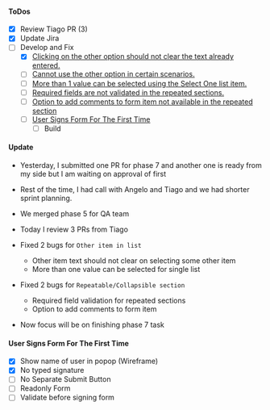 #### ToDos
- [x] Review Tiago PR (3)
- [x] Update Jira
- [ ] Develop and Fix
  - [x] [Clicking on the other option should not clear the text already entered.](https://www.pivotaltracker.com/story/show/163033257)
  - [ ] [Cannot use the other option in certain scenarios.](https://www.pivotaltracker.com/story/show/163032667)
  - [ ] [More than 1 value can be selected using the Select One list item.](https://www.pivotaltracker.com/story/show/163032558)
  - [ ] [Required fields are not validated in the repeated sections.](https://www.pivotaltracker.com/story/show/163039925)
  - [ ] [Option to add comments to form item not available in the repeated section](https://www.pivotaltracker.com/story/show/163039280)
  - [ ] [User Signs Form For The First Time](https://www.pivotaltracker.com/story/show/162653536)
    - [ ] Build

#### Update
- Yesterday, I submitted one PR for phase 7 and another one is ready from my side but I am waiting on approval of first
- Rest of the time, I had call with Angelo and Tiago and we had shorter sprint planning.
- We merged phase 5 for QA team

- Today I review 3 PRs from Tiago
- Fixed 2 bugs for `Other item in list`
  - Other item text should not clear on selecting some other item
  - More than one value can be selected for single list
- Fixed 2 bugs for `Repeatable/Collapsible section`
  - Required field validation for repeated sections
  - Option to add comments to form item
- Now focus will be on finishing phase 7 task

#### User Signs Form For The First Time
- [x] Show name of user in popop (Wireframe)
- [x] No typed signature
- [ ] No Separate Submit Button
- [ ] Readonly Form
- [ ] Validate before signing form
